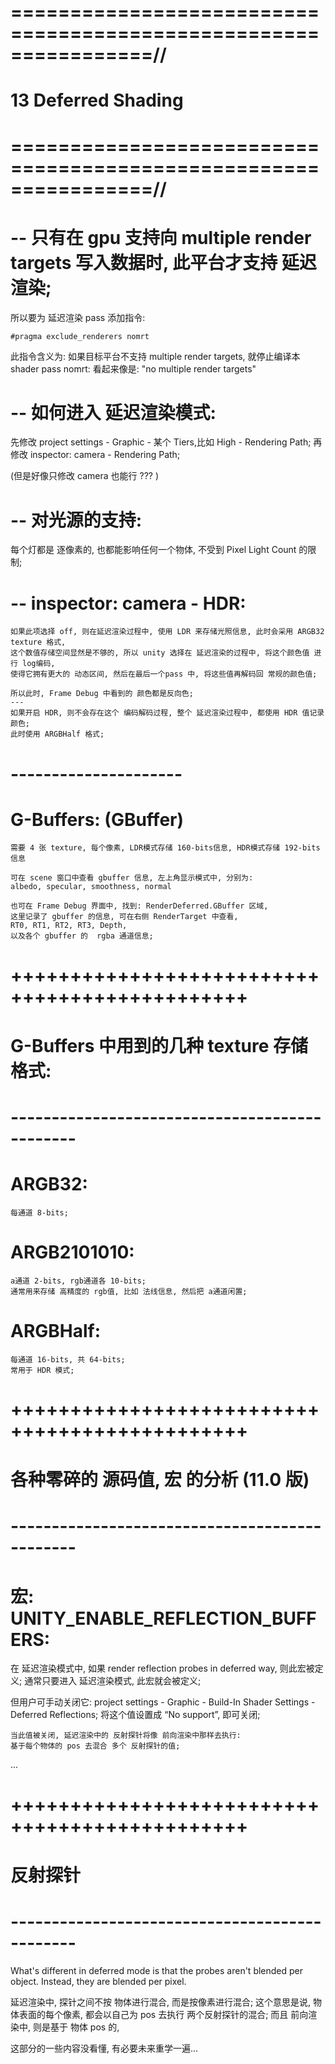 # ================================================================//
#               13 Deferred Shading
# ================================================================//


# -- 只有在 gpu 支持向 multiple render targets 写入数据时, 此平台才支持 延迟渲染;
所以要为 延迟渲染 pass 添加指令:

    #pragma exclude_renderers nomrt

此指令含义为: 如果目标平台不支持 multiple render targets, 就停止编译本 shader pass
nomrt: 看起来像是: "no multiple render targets"




# -- 如何进入 延迟渲染模式:
先修改 project settings - Graphic - 某个 Tiers,比如 High - Rendering Path;
再修改 inspector: camera - Rendering Path;

(但是好像只修改 camera 也能行 ??? )


# -- 对光源的支持:
每个灯都是 逐像素的, 也都能影响任何一个物体, 不受到 Pixel Light Count 的限制;



# -- inspector: camera - HDR:
    如果此项选择 off, 则在延迟渲染过程中, 使用 LDR 来存储光照信息, 此时会采用 ARGB32 texture 格式,
    这个数值存储空间显然是不够的, 所以 unity 选择在 延迟渲染的过程中, 将这个颜色值 进行 log编码,
    使得它拥有更大的 动态区间, 然后在最后一个pass 中, 将这些值再解码回 常规的颜色值;

    所以此时, Frame Debug 中看到的 颜色都是反向色;
    ---
    如果开启 HDR, 则不会存在这个 编码解码过程, 整个 延迟渲染过程中, 都使用 HDR 值记录颜色;
    此时使用 ARGBHalf 格式;

    



# --------------------- #
#  G-Buffers: (GBuffer)
    需要 4 张 texture, 每个像素, LDR模式存储 160-bits信息, HDR模式存储 192-bits信息

    可在 scene 窗口中查看 gbuffer 信息, 左上角显示模式中, 分别为:
    albedo, specular, smoothness, normal

    也可在 Frame Debug 界面中, 找到: RenderDeferred.GBuffer 区域, 
    这里记录了 gbuffer 的信息, 可在右侧 RenderTarget 中查看, 
    RT0, RT1, RT2, RT3, Depth,  
    以及各个 gbuffer 的  rgba 通道信息;




# ++++++++++++++++++++++++++++++++++++++++++++++ #
#        G-Buffers 中用到的几种 texture 存储格式:
# ---------------------------------------------- #

# ARGB32:
    每通道 8-bits;

# ARGB2101010:
    a通道 2-bits, rgb通道各 10-bits;
    通常用来存储 高精度的 rgb值, 比如 法线信息, 然后把 a通道闲置;

# ARGBHalf:
    每通道 16-bits, 共 64-bits;
    常用于 HDR 模式;




# ++++++++++++++++++++++++++++++++++++++++++++++ #
#          各种零碎的 源码值, 宏 的分析   (11.0 版)
# ---------------------------------------------- #


# 宏: UNITY_ENABLE_REFLECTION_BUFFERS:
   在 延迟渲染模式中, 如果 render reflection probes in deferred way, 则此宏被定义;
   通常只要进入 延迟渲染模式, 此宏就会被定义;

但用户可手动关闭它:
    project settings - Graphic - Build-In Shader Settings - Deferred Reflections;
    将这个值设置成 “No support”, 即可关闭;

    当此值被关闭, 延迟渲染中的 反射探针将像 前向渲染中那样去执行: 
    基于每个物体的 pos 去混合 多个 反射探针的值;



...



# ++++++++++++++++++++++++++++++++++++++++++++++ #
#           反射探针
# ---------------------------------------------- #

What's different in deferred mode is that the probes aren't blended per object. 
Instead, they are blended per pixel.

延迟渲染中, 探针之间不按 物体进行混合, 而是按像素进行混合;
这个意思是说, 物体表面的每个像素, 都会以自己为 pos 去执行 两个反射探针的混合;
而且 前向渲染中, 则是基于 物体 pos 的, 


这部分的一些内容没看懂,  有必要未来重学一遍...












